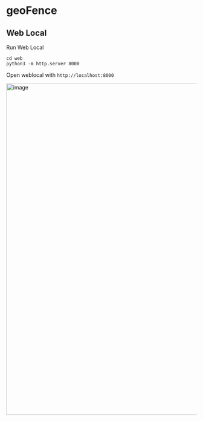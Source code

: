 # geoFence

## Web Local
Run Web Local
```
cd web
python3 -m http.server 8000
```

Open weblocal with `http://localhost:8000`

<img width="1918" height="877" alt="image" src="https://github.com/user-attachments/assets/f492406d-e1ea-4af6-a9b4-874b69a8b0f9" />
